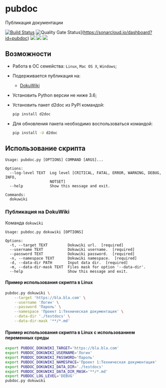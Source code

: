 
# pubdoc
Публикация документации

[![Build Status](https://travis-ci.org/brobots-corporation/pubdoc.svg?branch=master)](https://travis-ci.org/brobots-corporation/pubdoc) ![Quality Gate Status](https://sonarcloud.io/api/project_badges/measure?project=pubdoc&metric=alert_status)](https://sonarcloud.io/dashboard?id=pubdoc)
[![](https://img.shields.io/pypi/v/pubdoc.svg?style=flat&color=blue)](https://pypi.org/project/pubdoc/)
[![](https://img.shields.io/pypi/pyversions/pubdoc.svg)](https://pypi.python.org/pypi/pubdoc/)
[![](https://img.shields.io/badge/license-GPL3-yellow.svg)](https://github.com/brobots-corporation/pubdoc/blob/master/LICENSE)

## Возможности
* Работа в ОС семейства: `Linux`, `Mac OS X`, `Windows`;
* Подерживается публикация на:
  * [DokuWiki](https://www.dokuwiki.org/)

* Установить Python версии не ниже 3.6;
* Установить пакет d2doc из PyPI командой:
    ```sh
    pip install d2doc
    ```
* Для обновления пакета необходимо воспользоваться командой:
    ```sh
    pip install -U d2doc

## Использование скрипта
```
Usage: pubdoc.py [OPTIONS] COMMAND [ARGS]...

Options:
  --log-level TEXT  Log level [CRITICAL, FATAL, ERROR, WARNING, DEBUG, INFO,
                    NOTSET]
  --help            Show this message and exit.

Commands:
  dokuwiki
```  
### Публикация на DokuWiki
Команда `dokuwiki`
```
Usage: pubdoc.py dokuwiki [OPTIONS]

Options:
  -t, --target TEXT         Dokuwiki url.  [required]
  --username TEXT           Dokuwiki username.  [required]
  --password TEXT           Dokuwiki password.  [required]
  -n, --namespace TEXT      Dokuwiki namespace.  [required]
  -d, --data-dir PATH       Input data dir.  [required]
  -m, --data-dir-mask TEXT  Files mask for option '--data-dir'.
  --help                    Show this message and exit.
```

#### Пример использования скрипта в Linux
```sh
pubdoc.py dokuwiki \
    --target 'https://bla.bla.com' \
    --username 'Логин' \
    --password 'Пароль' \
    --namespace 'Проект 1:Техническая документация' \
    --data-dir './testdocs' \
    --data-dir-mask '**/*.md'
```

#### Пример использования скрипта в Linux c использованием переменных среды
```sh
export PUBDOC_DOKUWIKI_TARGET='https://bla.bla.com'
export PUBDOC_DOKUWIKI_USERNAME='Логин'
export PUBDOC_DOKUWIKI_PASSWORD='Пароль'
export PUBDOC_DOKUWIKI_NAMESPACE='Проект 1:Техническая документация'
export PUBDOC_DOKUWIKI_DATA_DIR='./testdocs'
export PUBDOC_DOKUWIKI_DATA_DIR_MASK='**/*.md'
export PUBDOC_LOG_LEVEL='DEBUG'
pubdoc.py dokuwiki 
```